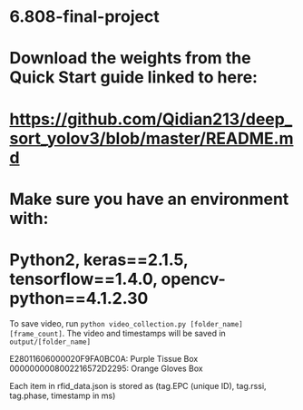 # 6.808-final-project
# Download the weights from the Quick Start guide linked to here:
# https://github.com/Qidian213/deep_sort_yolov3/blob/master/README.md
# Make sure you have an environment with:
# Python2, keras==2.1.5, tensorflow==1.4.0, opencv-python==4.1.2.30


To save video, run ```python video_collection.py [folder_name] [frame_count]```.
The video and timestamps will be saved in ```output/[folder_name]```

E28011606000020F9FA0BC0A: Purple Tissue Box
0000000008002216572D2295: Orange Gloves Box

Each item in rfid_data.json is stored as (tag.EPC (unique ID), tag.rssi, tag.phase, timestamp in ms)

